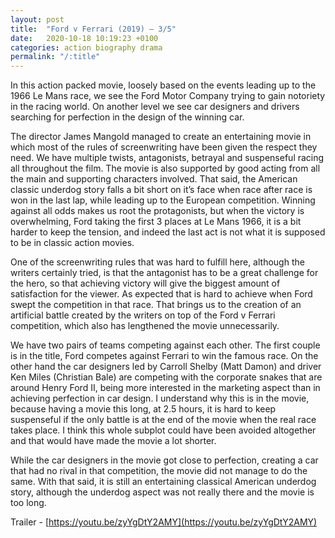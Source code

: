 ```yaml
---
layout: post
title:  "Ford v Ferrari (2019) – 3/5"
date:   2020-10-18 10:19:23 +0100
categories: action biography drama
permalink: "/:title"
---
```


In this action packed movie, loosely based on the events leading up to the 1966 Le Mans race, we see the Ford Motor Company trying to gain notoriety in the racing world. On another level we see car designers and drivers searching for perfection in the design of the winning car.

The director James Mangold managed to create an entertaining movie in which most of the rules of screenwriting have been given the respect they need. We have multiple twists, antagonists, betrayal and suspenseful racing all throughout the film. The movie is also supported by good acting from all the main and supporting characters involved. That said, the American classic underdog story falls a bit short on it’s face when race after race is won in the last lap, while leading up to the European competition. Winning against all odds makes us root the protagonists, but when the victory is overwhelming, Ford taking the first 3 places at Le Mans 1966, it is a bit harder to keep the tension, and indeed the last act is not what it is supposed to be in classic action movies.

One of the screenwriting rules that was hard to fulfill here, although the writers certainly tried, is that the antagonist has to be a great challenge for the hero, so that achieving victory will give the biggest amount of satisfaction for the viewer. As expected that is hard to achieve when Ford swept the competition in that race. That brings us to the creation of an artificial battle created by the writers on top of the Ford v Ferrari competition, which also has lengthened the movie unnecessarily.

We have two pairs of teams competing against each other. The first couple is in the title, Ford competes against Ferrari to win the famous race. On the other hand the car designers led by Carroll Shelby (Matt Damon) and driver Ken Miles (Christian Bale) are competing with the corporate snakes that are around Henry Ford II, being more interested in the marketing aspect than in achieving perfection in car design. I understand why this is in the movie, because having a movie this long, at 2.5 hours, it is hard to keep suspenseful if the only battle is at the end of the movie when the real race takes place. I think this whole subplot could have been avoided altogether and that would have made the movie a lot shorter.

While the car designers in the movie got close to perfection, creating a car that had no rival in that competition, the movie did not manage to do the same. With that said, it is still an entertaining classical American underdog story, although the underdog aspect was not really there and the movie is too long.

Trailer - [https://youtu.be/zyYgDtY2AMY](https://youtu.be/zyYgDtY2AMY)
